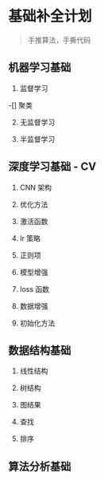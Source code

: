 # 基础补全计划 #
> 手推算法，手撕代码


## 机器学习基础 ##

1. 监督学习

-[] 聚类

2. 无监督学习

3. 半监督学习


## 深度学习基础 - CV ##

1. CNN 架构

2. 优化方法

3. 激活函数

4. lr 策略

5. 正则项

6. 模型增强

7. loss 函数

8. 数据增强

9. 初始化方法



## 数据结构基础 ##

1. 线性结构

2. 树结构

3. 图结果

4. 查找

5. 排序


## 算法分析基础 ##
